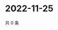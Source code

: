 # 2022-11-25

共 0 条

<!-- BEGIN WEIBO -->
<!-- 最后更新时间 Fri Nov 25 2022 14:07:00 GMT+0800 (China Standard Time) -->

<!-- END WEIBO -->
